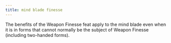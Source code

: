 ```yaml
---
title: mind blade finesse
---
```


The benefits of the Weapon Finesse feat apply to the mind blade even when it is in forms that cannot normally be the subject of Weapon Finesse (including two-handed forms).

